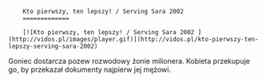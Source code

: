 
        Kto pierwszy, ten lepszy! / Serving Sara 2002 
        =============
        
        [![Kto pierwszy, ten lepszy! / Serving Sara 2002 ](http://vidos.pl/images/player.gif)](http://vidos.pl/kto-pierwszy-ten-lepszy-serving-sara-2002)
        
        
 Goniec dostarcza pozew rozwodowy żonie milionera. Kobieta przekupuje go, by przekazał dokumenty najpierw jej mężowi.
    